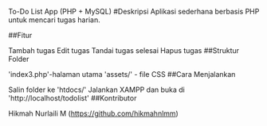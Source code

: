 To-Do List App (PHP + MySQL)
#Deskripsi Aplikasi sederhana berbasis PHP untuk mencari tugas harian.

##Fitur

Tambah tugas
Edit tugas
Tandai tugas selesai
Hapus tugas
##Struktur Folder

'index3.php'-halaman utama
'assets/' - file CSS
##Cara Menjalankan

Salin folder ke 'htdocs/'
Jalankan XAMPP dan buka di 'http://localhost/todolist'
##Kontributor

Hikmah Nurlaili M (https://github.com/hikmahnlmm)
